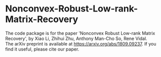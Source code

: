# Nonconvex-Robust-Low-rank-Matrix-Recovery
The code package is for the paper 'Nonconvex Robust Low-rank Matrix Recovery', by Xiao Li, Zhihui Zhu, Anthony Man-Cho So, Rene Vidal.  
The arXiv preprint is available at https://arxiv.org/abs/1809.09237. If you find it useful, please cite our paper. 
